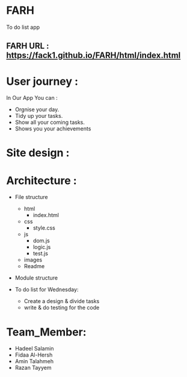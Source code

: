 # FARH
To do list app

## FARH URL : https://fack1.github.io/FARH/html/index.html

# User journey :
In Our App You can :
  - Orgnise your day.
  - Tidy up your tasks.
  - Show all your coming tasks.
  - Shows you your achievements
  
  
# Site design : 

# Architecture : 
- File structure
  - html
    - index.html
  - css
    - style.css
  - js
    - dom.js 
    - logic.js
    - test.js 
  - images
  - Readme

- Module structure

- To do list for Wednesday:
  - Create a design & divide tasks 
  - write & do testing for the code
  
 # Team_Member:
- Hadeel Salamin
- Fidaa Al-Hersh
- Amin Talahmeh
- Razan Tayyem
